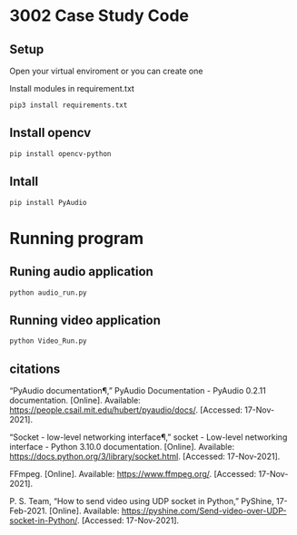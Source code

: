 # 3002 Case Study Code 

## Setup 
Open your virtual enviroment or you can create one

Install modules in requirement.txt 
```
pip3 install requirements.txt
```

## Install opencv

```pip install opencv-python```

## Intall 
```pip install PyAudio```

# Running program

## Runing audio application 
```python audio_run.py```

## Running video application
```python Video_Run.py```

## citations

“PyAudio documentation¶,” PyAudio Documentation - PyAudio 0.2.11 documentation. [Online]. Available: https://people.csail.mit.edu/hubert/pyaudio/docs/. [Accessed: 17-Nov-2021]. 


“Socket - low-level networking interface¶,” socket - Low-level networking interface - Python 3.10.0 documentation. [Online]. Available: https://docs.python.org/3/library/socket.html. [Accessed: 17-Nov-2021]. 

FFmpeg. [Online]. Available: https://www.ffmpeg.org/. [Accessed: 17-Nov-2021]. 

P. S. Team, “How to send video using UDP socket in Python,” PyShine, 17-Feb-2021. [Online]. Available: https://pyshine.com/Send-video-over-UDP-socket-in-Python/. [Accessed: 17-Nov-2021]. 